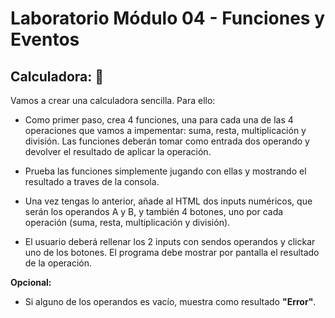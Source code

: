 # Laboratorio Módulo 04 - Funciones y Eventos

## Calculadora: 🧮

Vamos a crear una calculadora sencilla. Para ello:

- Como primer paso, crea 4 funciones, una para cada una de las 4 operaciones que vamos a impementar: suma, resta, multiplicación y división. Las funciones deberán tomar como entrada dos operando y devolver el resultado de aplicar la operación.

- Prueba las funciones simplemente jugando con ellas y mostrando el resultado a traves de la consola.

- Una vez tengas lo anterior, añade al HTML dos inputs numéricos, que serán los operandos A y B, y también 4 botones, uno por cada operación (suma, resta, multiplicación y división).

- El usuario deberá rellenar los 2 inputs con sendos operandos y clickar uno de los botones. El programa debe mostrar por pantalla el resultado de la operación.

**Opcional:**

- Si alguno de los operandos es vacío, muestra como resultado **"Error"**.
